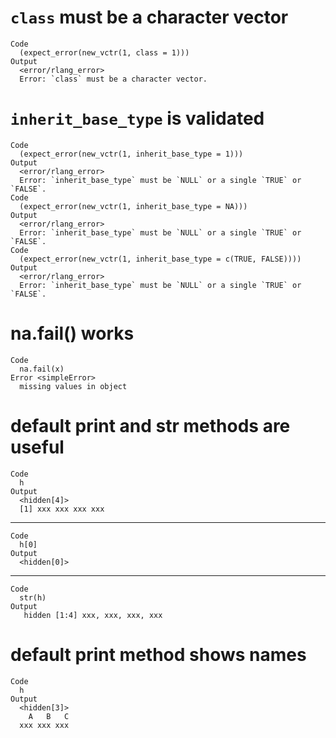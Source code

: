 # `class` must be a character vector

    Code
      (expect_error(new_vctr(1, class = 1)))
    Output
      <error/rlang_error>
      Error: `class` must be a character vector.

# `inherit_base_type` is validated

    Code
      (expect_error(new_vctr(1, inherit_base_type = 1)))
    Output
      <error/rlang_error>
      Error: `inherit_base_type` must be `NULL` or a single `TRUE` or `FALSE`.
    Code
      (expect_error(new_vctr(1, inherit_base_type = NA)))
    Output
      <error/rlang_error>
      Error: `inherit_base_type` must be `NULL` or a single `TRUE` or `FALSE`.
    Code
      (expect_error(new_vctr(1, inherit_base_type = c(TRUE, FALSE))))
    Output
      <error/rlang_error>
      Error: `inherit_base_type` must be `NULL` or a single `TRUE` or `FALSE`.

# na.fail() works

    Code
      na.fail(x)
    Error <simpleError>
      missing values in object

# default print and str methods are useful

    Code
      h
    Output
      <hidden[4]>
      [1] xxx xxx xxx xxx

---

    Code
      h[0]
    Output
      <hidden[0]>

---

    Code
      str(h)
    Output
       hidden [1:4] xxx, xxx, xxx, xxx

# default print method shows names

    Code
      h
    Output
      <hidden[3]>
        A   B   C 
      xxx xxx xxx 

